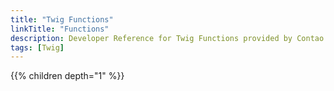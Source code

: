 ```yaml
---
title: "Twig Functions"
linkTitle: "Functions"
description: Developer Reference for Twig Functions provided by Contao.
tags: [Twig]
---
```


{{% children depth="1" %}}
